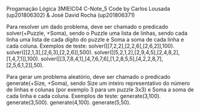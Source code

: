 Progamação Lógica
3MIEIC04
C-Note_5
Code by Carlos Lousada (up201806302) & José David Rocha (up201806371)

Para resolver um dado problema, deve ser chamado o predicado solver(+Puzzle, +Soma), sendo o Puzzle uma lista de linhas, sendo cada linha uma lista de cada dígito do puzzle e Soma a soma de cada linha e cada coluna.
Exemplos de teste:
solver([[7,2,2],[2,2,6],[2,6,2]],100).
solver([[2,1,3],[2,6,3],[2,2,6]],500).
solver([[5,2,1,2],[2,9,4,5],[2,4,8,2],[1,4,7,1]],100).
solver([[3,7,8,4,1],[4,7,6,7,6],[1,2,8,5,5],[4,2,2,8,7],[2,5,6,1,2]],50).

Para gerar um problema aleatório, deve ser chamado o predicado generate(+Size, +Soma), sendo Size um inteiro representativo do número de linhas e colunas (por exemplo 3 para um puzzle 3x3) e Soma a soma de cada linha e cada coluna.
Exemplos de teste:
generate(3,100).
generate(3,500).
generate(4,100).
generate(5,50).

